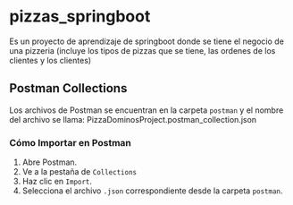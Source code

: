 # pizzas_springboot

Es un proyecto de aprendizaje de springboot donde se tiene el negocio de una pizzeria (incluye los tipos de pizzas que se tiene, las ordenes de los clientes y los clientes)


## Postman Collections 

Los archivos de Postman se encuentran en la carpeta `postman` y el nombre del archivo se llama: PizzaDominosProject.postman_collection.json

### Cómo Importar en Postman

1. Abre Postman.
2. Ve a la pestaña de `Collections`
3. Haz clic en `Import`.
4. Selecciona el archivo `.json` correspondiente desde la carpeta `postman`.
